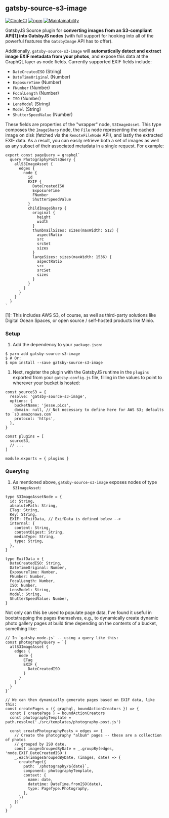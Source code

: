 ## gatsby-source-s3-image

[![CircleCI][circleci-badge]][circleci-link]
[![npm][npm-badge]][npm-link]
[![Maintainability][codeclimate]][codeclimate 2]

GatsbyJS Source plugin for **converting images from an S3-compliant API[1] into
GatsbyJS nodes** (with full support for hooking into all of the powerful features
the `GatsbyImage` API has to offer).

Additionally, `gatsby-source-s3-image` will **automatically detect and extract image
EXIF metadata from your photos**, and expose this data at the GraphQL layer as
node fields. Currently supported EXIF fields include:

- `DateCreatedISO` (String)
- `DateTimeOriginal` (Number)
- `ExposureTime` (Number)
- `FNumber` (Number)
- `FocalLength` (Number)
- `ISO` (Number)
- `LensModel` (String)
- `Model` (String)
- `ShutterSpeedValue` (Number)

These fields are properties of the "wrapper" node, `S3ImageAsset`. This type
composes the `ImageSharp` node, the `File` node representing the cached image on
disk (fetched via the `RemoteFileNode` API), and lastly the extracted EXIF data.
As a result, you can easily retrieve both a set of images as well as any subset
of their associated metadata in a single request. For example:

```es6
export const pageQuery = graphql`
  query PhotographyPostsQuery {
    allS3ImageAsset {
      edges {
        node {
          id
          EXIF {
            DateCreatedISO
            ExposureTime
            FNumber
            ShutterSpeedValue
          }
          childImageSharp {
            original {
              height
              width
            }
            thumbnailSizes: sizes(maxWidth: 512) {
              aspectRatio
              src
              srcSet
              sizes
            }
            largeSizes: sizes(maxWidth: 1536) {
              aspectRatio
              src
              srcSet
              sizes
            }
          }
        }
      }
    }
  }
`
```

[1]: This includes AWS S3, of course, as well as third-party solutions like
     Digital Ocean Spaces, or open source / self-hosted products like Minio.

### Setup

1. Add the dependency to your `package.json`:

```console
$ yarn add gatsby-source-s3-image
$ # Or:
$ npm install --save gatsby-source-s3-image
``````

1. Next, register the plugin with the GatsbyJS runtime in the `plugins` exported
   from your `gatsby-config.js` file, filling in the values to point to wherever
   your bucket is hosted:

```es6
const sourceS3 = {
  resolve: 'gatsby-source-s3-image',
  options: {
    bucketName: 'jesse.pics',
    domain: null, // Not necessary to define here for AWS S3; defaults to `s3.amazonaws.com`
    protocol: 'https',
  },
}

const plugins = [
  sourceS3,
  // ...
]

module.exports = { plugins }
```
### Querying

1. As mentioned above, `gatsby-source-s3-image` exposes nodes of type
   `S3ImageAsset`:

```flow
type S3ImageAssetNode = {
  id: String,
  absolutePath: String,
  ETag: String,
  Key: String,
  EXIF: ?ExifData, // ExifData is defined below -->
  internal: {
    content: String,
    contentDigest: String,
    mediaType: String,
    type: String,
  },
}

type ExifData = {
  DateCreatedISO: String,
  DateTimeOriginal: Number,
  ExposureTime: Number,
  FNumber: Number,
  FocalLength: Number,
  ISO: Number,
  LensModel: String,
  Model: String,
  ShutterSpeedValue: Number,
}
```

Not only can this be used to populate page data, I've found it useful in
bootstrapping the pages themselves, e.g., to dynamically create dynamic photo
gallery pages at build time depending on the contents of a bucket,
something like:

```es6
// In `gatsby-node.js` -- using a query like this:
const photographyQuery = `{
  allS3ImageAsset {
    edges {
      node {
        ETag
        EXIF {
          DateCreatedISO
        }
      }
    }
  }
}`

// We can then dynamically generate pages based on EXIF data, like this:
const createPages = ({ graphql, boundActionCreators }) => {
  const { createPage } = boundActionCreators
  const photographyTemplate = path.resolve('./src/templates/photography-post.js')

  const createPhotographyPosts = edges => {
    // Create the photography "album" pages -- these are a collection of photos
    // grouped by ISO date.
    const imagesGroupedByDate = _.groupBy(edges, 'node.EXIF.DateCreatedISO')
    _.each(imagesGroupedByDate, (images, date) => {
      createPage({
        path: `/photography/${date}`,
        component: photographyTemplate,
        context: {
          name: date,
          datetime: DateTime.fromISO(date),
          type: PageType.Photography,
        },
      })
    })
  }
}
```

[codeclimate]: https://api.codeclimate.com/v1/badges/4488634e45e84d3cbdbe/maintainability
[codeclimate 2]: https://codeclimate.com/github/jessestuart/gatsby-source-s3-image/maintainability
[circleci-badge]: https://circleci.com/gh/jessestuart/gatsby-source-s3-image.svg?style=shield
[circleci-link]: https://circleci.com/gh/jessestuart/gatsby-source-s3-image
[npm-badge]: https://img.shields.io/npm/v/gatsby-source-s3-image.svg
[npm-link]: https://www.npmjs.com/package/gatsby-source-s3-image
